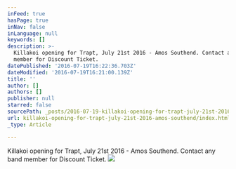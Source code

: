 ```yaml
---
inFeed: true
hasPage: true
inNav: false
inLanguage: null
keywords: []
description: >-
  Killakoi opening for Trapt, July 21st 2016 - Amos Southend. Contact any band
  member for Discount Ticket.
datePublished: '2016-07-19T16:22:36.703Z'
dateModified: '2016-07-19T16:21:00.139Z'
title: ''
author: []
authors: []
publisher: null
starred: false
sourcePath: _posts/2016-07-19-killakoi-opening-for-trapt-july-21st-2016-amos-southend.md
url: killakoi-opening-for-trapt-july-21st-2016-amos-southend/index.html
_type: Article

---
```

Killakoi opening for Trapt, July 21st 2016 - Amos Southend. Contact any band member for Discount Ticket.
![](https://the-grid-user-content.s3-us-west-2.amazonaws.com/e9a97a20-5c4a-4f78-99e5-71e09fac3429.jpg)